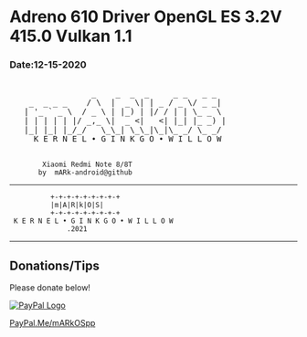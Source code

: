# Adreno 610 Driver OpenGL ES 3.2V 415.0 Vulkan 1.1 
<h3> Date:12-15-2020</h3>

<pre>                  
                 _    _  _  _     _ _   _ _  
    _  _ _ _    / \  |  _ \| | _ / _ \/ _ _|     
   | '_ ` _ \  / _ \ | |_) | |/ / | | \_ _ \    
   | | | | | |/ _,_ \|  _ <|   <| |_| |_ _) |   
   |_| |_| |_/_/   \_\_| \_\_|\_|\_ _/ \_ _/     
     K E R N E L • G I N K G O • W I L L O W                                      
 </pre>
 
            Xiaomi Redmi Note 8/8T    
           by  mARk-android@github
           
**********************************************

              +-+-+-+-+-+-+-+-+
              |m|A|R|k|O|S|
              +-+-+-+-+-+-+-+-+
     K E R N E L • G I N K G O • W I L L O W
                  .2021
           
**********************************************  

<h2>Donations/Tips</h2>
<p>Please donate below!</p>
<p><a href="https://www.paypal.com/paypalme/mARkOSpp" rel="nofollow" target="_blank"><img src="https://www.paypalobjects.com/webstatic/mktg/Logo/pp-logo-100px.png" border="0" alt="PayPal Logo"></a></p>
<p><a href="https://PayPal.Me/mARkOSpp" rel="nofollow" target="_blank">PayPal.Me/mARkOSpp</a></p>

